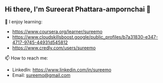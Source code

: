 ## Hi there, I'm Sureerat Phattara-ampornchai 👋

🌱 I enjoy learning:
- https://www.coursera.org/learner/sureemo
- https://www.cloudskillsboost.google/public_profiles/b7a31830-e347-4717-9745-44931d545812
- https://www.credly.com/users/sureemo

📫 How to reach me:
- LinkedIn: https://www.linkedin.com/in/sureemo
- Email: sureemo@gmail.com
